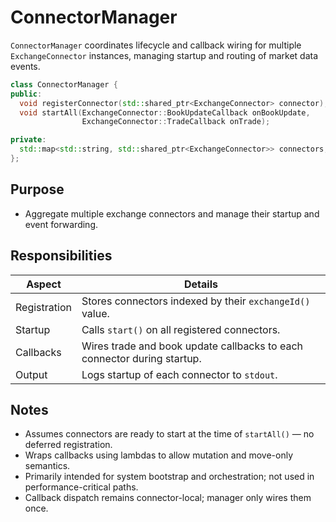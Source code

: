 # ConnectorManager

`ConnectorManager` coordinates lifecycle and callback wiring for multiple `ExchangeConnector` instances, managing startup and routing of market data events.

```cpp
class ConnectorManager {
public:
  void registerConnector(std::shared_ptr<ExchangeConnector> connector);
  void startAll(ExchangeConnector::BookUpdateCallback onBookUpdate,
                ExchangeConnector::TradeCallback onTrade);

private:
  std::map<std::string, std::shared_ptr<ExchangeConnector>> connectors;
};
```

## Purpose

* Aggregate multiple exchange connectors and manage their startup and event forwarding.

## Responsibilities

| Aspect       | Details                                                                 |
| ------------ | ----------------------------------------------------------------------- |
| Registration | Stores connectors indexed by their `exchangeId()` value.                |
| Startup      | Calls `start()` on all registered connectors.                           |
| Callbacks    | Wires trade and book update callbacks to each connector during startup. |
| Output       | Logs startup of each connector to `stdout`.                             |

## Notes

* Assumes connectors are ready to start at the time of `startAll()` — no deferred registration.
* Wraps callbacks using lambdas to allow mutation and move-only semantics.
* Primarily intended for system bootstrap and orchestration; not used in performance-critical paths.
* Callback dispatch remains connector-local; manager only wires them once.
